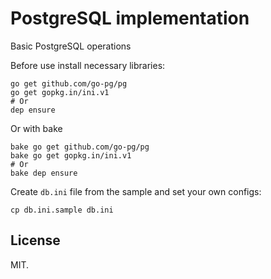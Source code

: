 # PostgreSQL implementation

Basic PostgreSQL operations

Before use install necessary libraries:

```shell
go get github.com/go-pg/pg
go get gopkg.in/ini.v1
# Or
dep ensure
```

Or with bake

```shell
bake go get github.com/go-pg/pg
bake go get gopkg.in/ini.v1
# Or
bake dep ensure
```

Create `db.ini` file from the sample and set your own configs:

```
cp db.ini.sample db.ini
```

## License

MIT.
